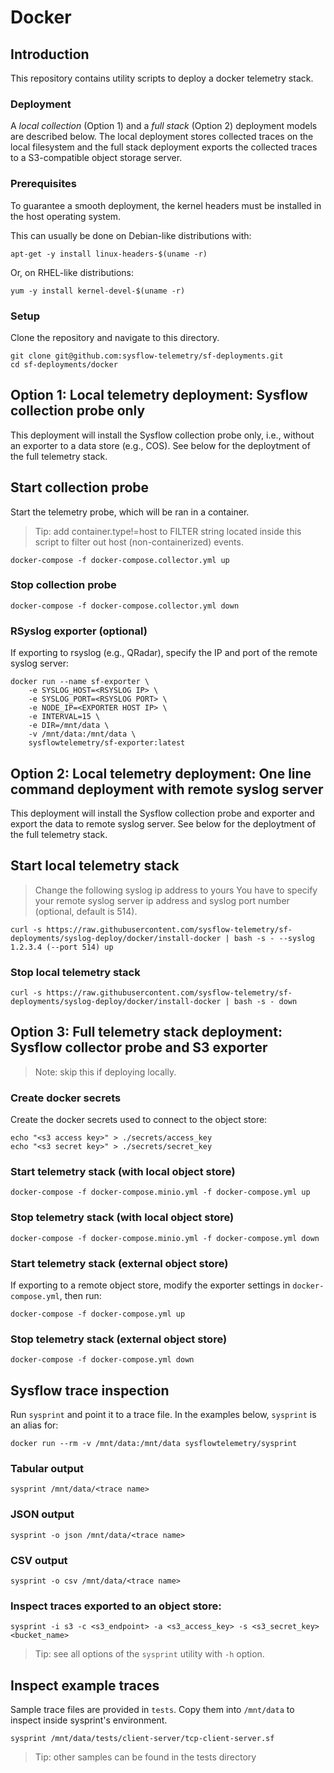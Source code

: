 # Docker

## Introduction
This repository contains utility scripts to deploy a docker telemetry stack.

### Deployment
A _local collection_ (Option 1) and a _full stack_ (Option 2) deployment models are described below. The local deployment stores collected traces on the local filesystem and the full stack deployment exports the collected traces to a S3-compatible object storage server. 

### Prerequisites
To guarantee a smooth deployment, the kernel headers must be installed in the host operating system.

This can usually be done on Debian-like distributions with:
```
apt-get -y install linux-headers-$(uname -r)
```
Or, on RHEL-like distributions:
```
yum -y install kernel-devel-$(uname -r)
```

### Setup

Clone the repository and navigate to this directory.

```
git clone git@github.com:sysflow-telemetry/sf-deployments.git
cd sf-deployments/docker
```

## Option 1: Local telemetry deployment: Sysflow collection probe only

This deployment will install the Sysflow collection probe only, i.e., without an exporter to a data store (e.g., COS).  See below for the deploytment of the full telemetry stack.

## Start collection probe 
Start the telemetry probe, which will be ran in a container.

> Tip: add container.type!=host to FILTER string located inside this script to filter out host (non-containerized) events.

```
docker-compose -f docker-compose.collector.yml up
```

### Stop collection probe
```
docker-compose -f docker-compose.collector.yml down
```

### RSyslog exporter (optional)
If exporting to rsyslog (e.g., QRadar), specify the IP and port of the remote syslog server:
```
docker run --name sf-exporter \
    -e SYSLOG_HOST=<RSYSLOG IP> \
    -e SYSLOG_PORT=<RSYSLOG PORT> \
    -e NODE_IP=<EXPORTER HOST IP> \
    -e INTERVAL=15 \
    -e DIR=/mnt/data \
    -v /mnt/data:/mnt/data \
    sysflowtelemetry/sf-exporter:latest
```

## Option 2: Local telemetry deployment: One line command deployment with remote syslog server

This deployment will install the Sysflow collection probe and exporter and export the data to remote syslog server.  See below for the deploytment of the full telemetry stack.

## Start local telemetry stack 

> Change the following syslog ip address to yours
You have to specify your remote syslog server ip address and syslog port number (optional, default is 514).
```
curl -s https://raw.githubusercontent.com/sysflow-telemetry/sf-deployments/syslog-deploy/docker/install-docker | bash -s - --syslog 1.2.3.4 (--port 514) up
```

### Stop local telemetry stack

```
curl -s https://raw.githubusercontent.com/sysflow-telemetry/sf-deployments/syslog-deploy/docker/install-docker | bash -s - down
```

## Option 3: Full telemetry stack deployment: Sysflow collector probe and S3 exporter
> Note: skip this if deploying locally.

### Create docker secrets
Create the docker secrets used to connect to the object store:
```
echo "<s3 access key>" > ./secrets/access_key
echo "<s3 secret key>" > ./secrets/secret_key
```
### Start telemetry stack (with local object store)
```
docker-compose -f docker-compose.minio.yml -f docker-compose.yml up
```
### Stop telemetry stack (with local object store)
```
docker-compose -f docker-compose.minio.yml -f docker-compose.yml down
```
### Start telemetry stack (external object store)
If exporting to a remote object store, modify the exporter settings in `docker-compose.yml`, then run:
```
docker-compose -f docker-compose.yml up
```
### Stop telemetry stack (external object store)
```
docker-compose -f docker-compose.yml down
```

## Sysflow trace inspection
Run `sysprint` and point it to a trace file. In the examples below, `sysprint` is an alias for:
```
docker run --rm -v /mnt/data:/mnt/data sysflowtelemetry/sysprint
```
### Tabular output
```
sysprint /mnt/data/<trace name>
```

### JSON output
```
sysprint -o json /mnt/data/<trace name>
```

### CSV output
```
sysprint -o csv /mnt/data/<trace name>
```

### Inspect traces exported to an object store:
```
sysprint -i s3 -c <s3_endpoint> -a <s3_access_key> -s <s3_secret_key> <bucket_name>
```

> Tip: see all options of the `sysprint` utility with `-h` option.

## Inspect example traces
Sample trace files are provided in `tests`. Copy them into `/mnt/data` to inspect inside sysprint's environment.
```
sysprint /mnt/data/tests/client-server/tcp-client-server.sf
```

> Tip: other samples can be found in the tests directory
